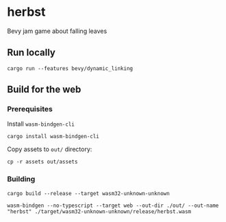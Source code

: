 # herbst
Bevy jam game about falling leaves


## Run locally
```
cargo run --features bevy/dynamic_linking
```

## Build for the web

### Prerequisites

Install `wasm-bindgen-cli`
```
cargo install wasm-bindgen-cli
```

Copy assets to `out/` directory:
```
cp -r assets out/assets
```

### Building
```
cargo build --release --target wasm32-unknown-unknown

wasm-bindgen --no-typescript --target web --out-dir ./out/ --out-name "herbst" ./target/wasm32-unknown-unknown/release/herbst.wasm
```
